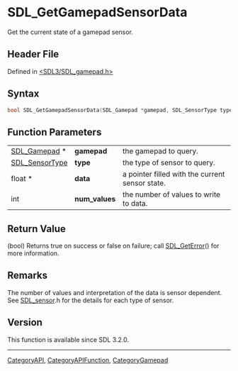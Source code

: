 # SDL_GetGamepadSensorData

Get the current state of a gamepad sensor.

## Header File

Defined in [<SDL3/SDL_gamepad.h>](https://github.com/libsdl-org/SDL/blob/main/include/SDL3/SDL_gamepad.h)

## Syntax

```c
bool SDL_GetGamepadSensorData(SDL_Gamepad *gamepad, SDL_SensorType type, float *data, int num_values);
```

## Function Parameters

|                                  |                |                                                 |
| -------------------------------- | -------------- | ----------------------------------------------- |
| [SDL_Gamepad](SDL_Gamepad) *     | **gamepad**    | the gamepad to query.                           |
| [SDL_SensorType](SDL_SensorType) | **type**       | the type of sensor to query.                    |
| float *                          | **data**       | a pointer filled with the current sensor state. |
| int                              | **num_values** | the number of values to write to data.          |

## Return Value

(bool) Returns true on success or false on failure; call
[SDL_GetError](SDL_GetError)() for more information.

## Remarks

The number of values and interpretation of the data is sensor dependent.
See [SDL_sensor](SDL_sensor).h for the details for each type of sensor.

## Version

This function is available since SDL 3.2.0.

----
[CategoryAPI](CategoryAPI), [CategoryAPIFunction](CategoryAPIFunction), [CategoryGamepad](CategoryGamepad)

